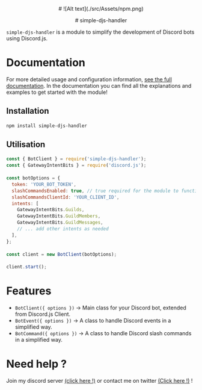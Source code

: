 <p align="center">
# ![Alt text](./src/Assets/npm.png)
</p>
<p align="center">
# simple-djs-handler
</p>

`simple-djs-handler` is a module to simplify the development of Discord bots using Discord.js.

# Documentation
For more detailed usage and configuration information, [see the full documentation](https://simple-djs-handler.glitch.me).
In the documentation you can find all the explanations and examples to get started with the module!

## Installation
```bash
npm install simple-djs-handler
```


## Utilisation
```js
const { BotClient } = require('simple-djs-handler');
const { GatewayIntentBits } = require('discord.js');

const botOptions = {
  token: 'YOUR_BOT_TOKEN',
  slashCommandsEnabled: true, // true required for the module to function properly!
  slashCommandsClientId: 'YOUR_CLIENT_ID',
  intents: [
    GatewayIntentBits.Guilds,
    GatewayIntentBits.GuildMembers,
    GatewayIntentBits.GuildMessages,
    // ... add other intents as needed
  ],
};

const client = new BotClient(botOptions);

client.start();
```

# Features
- `BotClient({ options })` -> Main class for your Discord bot, extended from Discord.js Client.
- `BotEvent({ options })` -> A class to handle Discord events in a simplified way.
- `BotCommand({ options })` -> A class to handle Discord slash commands in a simplified way.

# Need help ?
Join my discord server [(click here !)](https://discord.gg/aTX6FP37pK) or contact me on twitter [(Click here !)](https://twitter.com/cut0x_) !